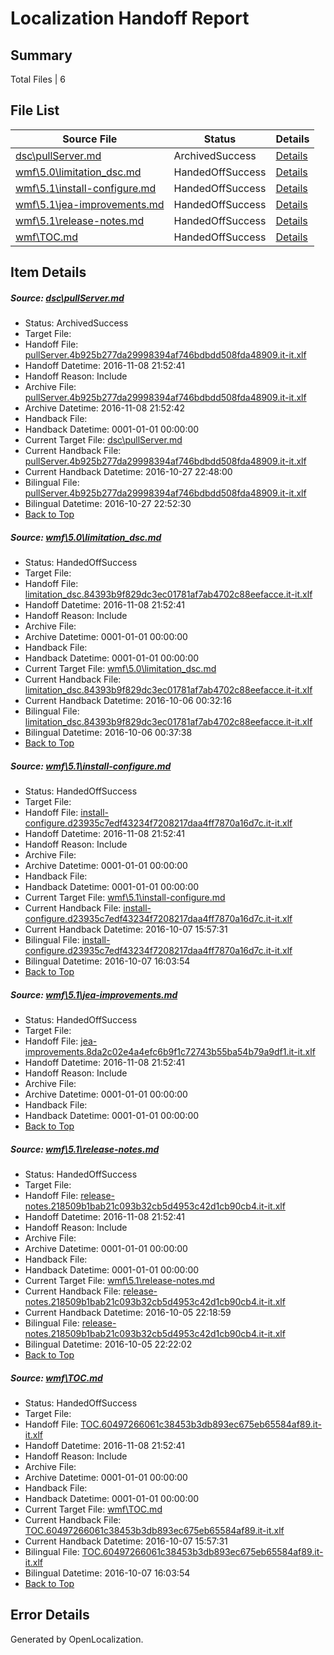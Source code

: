 # <a name='report-top'></a> Localization Handoff Report

## Summary
 Total Files | 6

## File List
 Source File | Status | Details 
 ----------- | ------ | ------- 
 [dsc\pullServer.md](https://github.com/PowerShell/powerShell-Docs/blob/33db56d0a5883a95b71f3ad38b3a3eee63b6b835/dsc/pullServer.md) | ArchivedSuccess | [Details](#8a1190f79488036eea9be27a65bbdcd5e328c38a83)
 [wmf\5.0\limitation_dsc.md](https://github.com/PowerShell/powerShell-Docs/blob/53708466896a0a80d8285dd7221ccd62c4094c36/wmf/5.0/limitation_dsc.md) | HandedOffSuccess | [Details](#c93c664f6970178cd05f0316b05e155ad1355a232363)
 [wmf\5.1\install-configure.md](https://github.com/PowerShell/powerShell-Docs/blob/0c136264c9fe4e92771e4423011c2fa959f30e93/wmf/5.1/install-configure.md) | HandedOffSuccess | [Details](#21f26830cdc20a90ce48aa09bc7013d733242ae92387)
 [wmf\5.1\jea-improvements.md](https://github.com/PowerShell/powerShell-Docs/blob/37edecc88cf36cfb2f1800452b9586f15ce3a088/wmf/5.1/jea-improvements.md) | HandedOffSuccess | [Details](#bd01ff0d208717511505a1aedf9eeaa303d08dbe2388)
 [wmf\5.1\release-notes.md](https://github.com/PowerShell/powerShell-Docs/blob/965669e580e5322889f75f8a7684174a017d89b8/wmf/5.1/release-notes.md) | HandedOffSuccess | [Details](#e3d71b09896865ab24032f4e069e486b448d937a2393)
 [wmf\TOC.md](https://github.com/PowerShell/powerShell-Docs/blob/f6786c847858d73a61f2771765dc91717ecb6775/wmf/TOC.md) | HandedOffSuccess | [Details](#5c4f9482c0a1d75ac4da53bc1cf27d87077d9e682414)

## Item Details
##### <a name='8a1190f79488036eea9be27a65bbdcd5e328c38a83'></a> Source: [dsc\pullServer.md](https://github.com/PowerShell/powerShell-Docs/blob/33db56d0a5883a95b71f3ad38b3a3eee63b6b835/dsc/pullServer.md)
* Status: ArchivedSuccess
* Target File: 
* Handoff File: [pullServer.4b925b277da29998394af746bdbdd508fda48909.it-it.xlf](https://github.com/PowerShell/powerShell-Docs.handoff/blob/cb68b518aef2f41c6d2059833367d145f9d6c8ad/ol-handoff/PowerShell/powerShell-Docs.it-it/live/pullServer.4b925b277da29998394af746bdbdd508fda48909.it-it.xlf)
* Handoff Datetime: 2016-11-08 21:52:41
* Handoff Reason: Include
* Archive File: [pullServer.4b925b277da29998394af746bdbdd508fda48909.it-it.xlf](https://github.com/PowerShell/powerShell-Docs.handoff/blob/e2fa223cb4e50ab51e173a7ae5850a7b01b07fe2/ol-archive/PowerShell/powerShell-Docs.it-it/live/pullServer.4b925b277da29998394af746bdbdd508fda48909.it-it.xlf)
* Archive Datetime: 2016-11-08 21:52:42
* Handback File: 
* Handback Datetime: 0001-01-01 00:00:00
* Current Target File: [dsc\pullServer.md](https://github.com/PowerShell/powerShell-Docs.it-it/blob/28d4f943cd2b306dc7db2cfc7aeb7b150f27aa15/dsc/pullServer.md)
* Current Handback File: [pullServer.4b925b277da29998394af746bdbdd508fda48909.it-it.xlf](https://github.com/PowerShell/powerShell-Docs.handback/blob/87c8d87b93307d053eccaada21a22d479135d267/ol-handback/PowerShell/powerShell-Docs.it-it/live/pullServer.4b925b277da29998394af746bdbdd508fda48909.it-it.xlf)
* Current Handback Datetime: 2016-10-27 22:48:00
* Bilingual File: [pullServer.4b925b277da29998394af746bdbdd508fda48909.it-it.xlf](https://github.com/PowerShell/powerShell-Docs.handback/blob/87c8d87b93307d053eccaada21a22d479135d267/ol-handback/PowerShell/powerShell-Docs.it-it/live/pullServer.4b925b277da29998394af746bdbdd508fda48909.it-it.xlf)
* Bilingual Datetime: 2016-10-27 22:52:30
* [Back to Top](#report-top)

##### <a name='c93c664f6970178cd05f0316b05e155ad1355a232363'></a> Source: [wmf\5.0\limitation_dsc.md](https://github.com/PowerShell/powerShell-Docs/blob/53708466896a0a80d8285dd7221ccd62c4094c36/wmf/5.0/limitation_dsc.md)
* Status: HandedOffSuccess
* Target File: 
* Handoff File: [limitation_dsc.84393b9f829dc3ec01781af7ab4702c88eefacce.it-it.xlf](https://github.com/PowerShell/powerShell-Docs.handoff/blob/cb68b518aef2f41c6d2059833367d145f9d6c8ad/ol-handoff/PowerShell/powerShell-Docs.it-it/live/limitation_dsc.84393b9f829dc3ec01781af7ab4702c88eefacce.it-it.xlf)
* Handoff Datetime: 2016-11-08 21:52:41
* Handoff Reason: Include
* Archive File: 
* Archive Datetime: 0001-01-01 00:00:00
* Handback File: 
* Handback Datetime: 0001-01-01 00:00:00
* Current Target File: [wmf\5.0\limitation_dsc.md](https://github.com/PowerShell/powerShell-Docs.it-it/blob/366e19a3fc1e92c2d9309876e03090696a778949/wmf/5.0/limitation_dsc.md)
* Current Handback File: [limitation_dsc.84393b9f829dc3ec01781af7ab4702c88eefacce.it-it.xlf](https://github.com/PowerShell/powerShell-Docs.handback/blob/6a59bf4ecf3649b81d21d2cb78aaeb5c5d9a8143/ol-handback/PowerShell/powerShell-Docs.it-it/live/limitation_dsc.84393b9f829dc3ec01781af7ab4702c88eefacce.it-it.xlf)
* Current Handback Datetime: 2016-10-06 00:32:16
* Bilingual File: [limitation_dsc.84393b9f829dc3ec01781af7ab4702c88eefacce.it-it.xlf](https://github.com/PowerShell/powerShell-Docs.handback/blob/6a59bf4ecf3649b81d21d2cb78aaeb5c5d9a8143/ol-handback/PowerShell/powerShell-Docs.it-it/live/limitation_dsc.84393b9f829dc3ec01781af7ab4702c88eefacce.it-it.xlf)
* Bilingual Datetime: 2016-10-06 00:37:38
* [Back to Top](#report-top)

##### <a name='21f26830cdc20a90ce48aa09bc7013d733242ae92387'></a> Source: [wmf\5.1\install-configure.md](https://github.com/PowerShell/powerShell-Docs/blob/0c136264c9fe4e92771e4423011c2fa959f30e93/wmf/5.1/install-configure.md)
* Status: HandedOffSuccess
* Target File: 
* Handoff File: [install-configure.d23935c7edf43234f7208217daa4ff7870a16d7c.it-it.xlf](https://github.com/PowerShell/powerShell-Docs.handoff/blob/cb68b518aef2f41c6d2059833367d145f9d6c8ad/ol-handoff/PowerShell/powerShell-Docs.it-it/live/install-configure.d23935c7edf43234f7208217daa4ff7870a16d7c.it-it.xlf)
* Handoff Datetime: 2016-11-08 21:52:41
* Handoff Reason: Include
* Archive File: 
* Archive Datetime: 0001-01-01 00:00:00
* Handback File: 
* Handback Datetime: 0001-01-01 00:00:00
* Current Target File: [wmf\5.1\install-configure.md](https://github.com/PowerShell/powerShell-Docs.it-it/blob/b3b82ca89036c335ad77e809738b5322933c9714/wmf/5.1/install-configure.md)
* Current Handback File: [install-configure.d23935c7edf43234f7208217daa4ff7870a16d7c.it-it.xlf](https://github.com/PowerShell/powerShell-Docs.handback/blob/4ca4adebb06d1ca0ad3ab4ad21d806f2854d7aaa/ol-handback/PowerShell/powerShell-Docs.it-it/live/install-configure.d23935c7edf43234f7208217daa4ff7870a16d7c.it-it.xlf)
* Current Handback Datetime: 2016-10-07 15:57:31
* Bilingual File: [install-configure.d23935c7edf43234f7208217daa4ff7870a16d7c.it-it.xlf](https://github.com/PowerShell/powerShell-Docs.handback/blob/4ca4adebb06d1ca0ad3ab4ad21d806f2854d7aaa/ol-handback/PowerShell/powerShell-Docs.it-it/live/install-configure.d23935c7edf43234f7208217daa4ff7870a16d7c.it-it.xlf)
* Bilingual Datetime: 2016-10-07 16:03:54
* [Back to Top](#report-top)

##### <a name='bd01ff0d208717511505a1aedf9eeaa303d08dbe2388'></a> Source: [wmf\5.1\jea-improvements.md](https://github.com/PowerShell/powerShell-Docs/blob/37edecc88cf36cfb2f1800452b9586f15ce3a088/wmf/5.1/jea-improvements.md)
* Status: HandedOffSuccess
* Target File: 
* Handoff File: [jea-improvements.8da2c02e4a4efc6b9f1c72743b55ba54b79a9df1.it-it.xlf](https://github.com/PowerShell/powerShell-Docs.handoff/blob/cb68b518aef2f41c6d2059833367d145f9d6c8ad/ol-handoff/PowerShell/powerShell-Docs.it-it/live/jea-improvements.8da2c02e4a4efc6b9f1c72743b55ba54b79a9df1.it-it.xlf)
* Handoff Datetime: 2016-11-08 21:52:41
* Handoff Reason: Include
* Archive File: 
* Archive Datetime: 0001-01-01 00:00:00
* Handback File: 
* Handback Datetime: 0001-01-01 00:00:00
* [Back to Top](#report-top)

##### <a name='e3d71b09896865ab24032f4e069e486b448d937a2393'></a> Source: [wmf\5.1\release-notes.md](https://github.com/PowerShell/powerShell-Docs/blob/965669e580e5322889f75f8a7684174a017d89b8/wmf/5.1/release-notes.md)
* Status: HandedOffSuccess
* Target File: 
* Handoff File: [release-notes.218509b1bab21c093b32cb5d4953c42d1cb90cb4.it-it.xlf](https://github.com/PowerShell/powerShell-Docs.handoff/blob/cb68b518aef2f41c6d2059833367d145f9d6c8ad/ol-handoff/PowerShell/powerShell-Docs.it-it/live/release-notes.218509b1bab21c093b32cb5d4953c42d1cb90cb4.it-it.xlf)
* Handoff Datetime: 2016-11-08 21:52:41
* Handoff Reason: Include
* Archive File: 
* Archive Datetime: 0001-01-01 00:00:00
* Handback File: 
* Handback Datetime: 0001-01-01 00:00:00
* Current Target File: [wmf\5.1\release-notes.md](https://github.com/PowerShell/powerShell-Docs.it-it/blob/890877e2b2a839e196c2825cf1e813266d86e5b6/wmf/5.1/release-notes.md)
* Current Handback File: [release-notes.218509b1bab21c093b32cb5d4953c42d1cb90cb4.it-it.xlf](https://github.com/PowerShell/powerShell-Docs.handback/blob/870d65e7ccb075524d838a8958ae4d0cb0a4cfbe/ol-handback/PowerShell/powerShell-Docs.it-it/live/release-notes.218509b1bab21c093b32cb5d4953c42d1cb90cb4.it-it.xlf)
* Current Handback Datetime: 2016-10-05 22:18:59
* Bilingual File: [release-notes.218509b1bab21c093b32cb5d4953c42d1cb90cb4.it-it.xlf](https://github.com/PowerShell/powerShell-Docs.handback/blob/870d65e7ccb075524d838a8958ae4d0cb0a4cfbe/ol-handback/PowerShell/powerShell-Docs.it-it/live/release-notes.218509b1bab21c093b32cb5d4953c42d1cb90cb4.it-it.xlf)
* Bilingual Datetime: 2016-10-05 22:22:02
* [Back to Top](#report-top)

##### <a name='5c4f9482c0a1d75ac4da53bc1cf27d87077d9e682414'></a> Source: [wmf\TOC.md](https://github.com/PowerShell/powerShell-Docs/blob/f6786c847858d73a61f2771765dc91717ecb6775/wmf/TOC.md)
* Status: HandedOffSuccess
* Target File: 
* Handoff File: [TOC.60497266061c38453b3db893ec675eb65584af89.it-it.xlf](https://github.com/PowerShell/powerShell-Docs.handoff/blob/cb68b518aef2f41c6d2059833367d145f9d6c8ad/ol-handoff/PowerShell/powerShell-Docs.it-it/live/TOC.60497266061c38453b3db893ec675eb65584af89.it-it.xlf)
* Handoff Datetime: 2016-11-08 21:52:41
* Handoff Reason: Include
* Archive File: 
* Archive Datetime: 0001-01-01 00:00:00
* Handback File: 
* Handback Datetime: 0001-01-01 00:00:00
* Current Target File: [wmf\TOC.md](https://github.com/PowerShell/powerShell-Docs.it-it/blob/b3b82ca89036c335ad77e809738b5322933c9714/wmf/TOC.md)
* Current Handback File: [TOC.60497266061c38453b3db893ec675eb65584af89.it-it.xlf](https://github.com/PowerShell/powerShell-Docs.handback/blob/4ca4adebb06d1ca0ad3ab4ad21d806f2854d7aaa/ol-handback/PowerShell/powerShell-Docs.it-it/live/TOC.60497266061c38453b3db893ec675eb65584af89.it-it.xlf)
* Current Handback Datetime: 2016-10-07 15:57:31
* Bilingual File: [TOC.60497266061c38453b3db893ec675eb65584af89.it-it.xlf](https://github.com/PowerShell/powerShell-Docs.handback/blob/4ca4adebb06d1ca0ad3ab4ad21d806f2854d7aaa/ol-handback/PowerShell/powerShell-Docs.it-it/live/TOC.60497266061c38453b3db893ec675eb65584af89.it-it.xlf)
* Bilingual Datetime: 2016-10-07 16:03:54
* [Back to Top](#report-top)


## Error Details

Generated by OpenLocalization.
